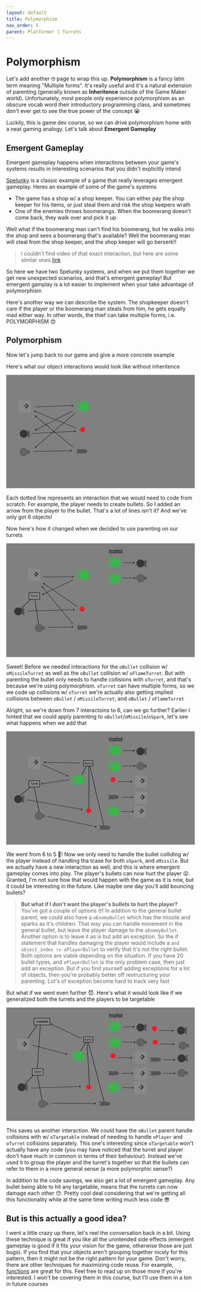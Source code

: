 ```yaml
---
layout: default
title: Polymorphism
nav_order: 5
parent: Platformer | Turrets
---
```


# Polymorphism

Let's add another 🤓 page to wrap this up. **Polymorphism** is a fancy latin term meaning "Multiple forms". It's really useful and it's a natural extension of parenting (generally known as **Inheritence** outside of the Game Maker world). Unfortunately, most people only experience polymorphism as an obscure vocab word their introductory programming class, and sometimes don't ever get to see the true power of the concept 😭

Luckily, this is game dev course, so we can drive polymorphism home with a neat gaming analogy. Let's talk about **Emergent Gameplay**

## Emergent Gameplay

Emergent gameplay happens when interactions between your game's systems results in interesting scenarios that you didn't explicitly intend

[Spelunky](https://spelunkyworld.com/whatis.html) is a classic example of a game that really leverages emergent gameplay. Heres an example of some of the game's systems

* The game has a shop w/ a shop keeper. You can either pay the shop keeper for his items, or just steal them and risk the shop keepers wrath
* One of the enemies throws boomerangs. When the boomerang doesn't come back, they walk over and pick it up

Well what if the boomerang man can't find his boomerang, but he walks into the shop and sees a boomerang that's available? Well the boomerang man will steal from the shop keeper, and the shop keeper will go berserk!!

> I couldn't find video of that exact interaction, but here are some similar ones [link](https://www.youtube.com/watch?v=tljIyu3Rn5I)

So here we have two Spelunky systems, and when we put them together we get new unexpected scenarios, and that's emergent gameplay! But emergent gamplay is a lot easier to implement when your take advantage of polymorphism

Here's another way we can describe the system. The shopkeeper doesn't care if the player or the boomerang man steals from him, he gets equally mad either way. In other words, the thief can take multiple forms, i.e. POLYMORPHISM 😍

## Polymorphism

Now let's jump back to our game and give a more concrete example

Here's what our object interactions would look like without inheritence

![](../../images/platformer/polymorphism0.png)

Each dotted line represents an interaction that we would need to code from scratch. For example, the player needs to create bullets. So I added an arrow from the player to the bullet. That's a lot of lines isn't it? And we've only got 6 objects!

Now here's how it changed when we decided to use parenting on our turrets

![](../../images/platformer/polymorphism1.png)

Sweet! Before we needed interactions for the ``oBullet`` collision w/ ``oMissileTurret`` as well as the ``oBullet`` collision w/ ``oFlameTurret``. But with parenting the bullet only needs to handle collisions with ``oTurret``, and that's because we're using polymorphism. ``oTurret`` can have multiple forms, so we we code up collisions w/ ``oTurret`` we're actually also getting implied collisions between ``oBullet`` / ``oMissileTurret``, and ``oBullet`` / ``oFlameTurret``

Alright, so we're down from 7 interactoins to 6, can we go further? Earlier I hinted that we could apply parenting to ``oBullet``/``oMissile``/``oSpark``, let's see what happens when we add that

![](../../images/platformer/polymorphism2.png)

We went from 6 to 5 🎉! Now we only need to handle the bullet colliding w/ the player instead of handling tha tcase for both ``oSpark``, and ``oMissile``. But we actually have a new interaction as well, and this is where emergent gameplay comes into play. The player's bullets can now hurt the player 😲. Granted, I'm not sure how that would happen with the game as it is now, but it could be interesting in the future. Like maybe one day you'll add bouncing bullets?

> **But what if I don't want the player's bullets to hurt the player?** You've got a couple of options 🤓! In addition to the general bullet parent, we could also have a ``oEnemyBullet`` which has the missile and sparks as it's children. That way you can handle movement in the general bullet, but leave the player damage to the ``oEnemyBullet``. Another option is to leave it as is but add an exception. So the if statement that handles damaging the player would include a ``and object_index != oPlayerBullet`` to verify that it's not the right bullet. Both optoins are viable depending on the situation. If you have 20 bullet types, and ``oPlayerBullet`` is the only problem case, then just add an exception. But if you find yourself adding exceptions for a lot of objects, then you're probably better off restructuring your parenting. Lot's of exception become hard to track very fast

But what if we went even further 😈. Here's what it would look like if we generalized both the turrets and the players to be targetable

![](../../images/platformer/polymorphism3.png)

This saves us another interaction. We could have the ``oBullet`` parent handle collisions with w/ ``oTargetable`` instead of needing to handle ``oPlayer`` and ``oTurret`` collisions separately. This one's interesting since ``oTargetable`` won't actually have any code (you may have noticed that the turret and player don't have much in common in terms of their behaviour). Instead we've used it to group the player and the turret's together so that the bullets can refer to them in a more general sense (a more polymorphic sense?)

In addition to the code savings, we also get a lot of emergent gameplay. Any bullet being able to hit any targetable, means that the turrets can now damage each other 😯. Pretty cool deal considering that we're getting all this functionality while at the same time writing much less code 😎

## But is this actually a good idea?

I went a little crazy up there, let's reel the conversation back in a bit. Using these technique is great if you like all the unintended side effects (emergent gameplay is good if it fits your vision for the game, otherwise those are just bugs). If you find that your objects aren't grouping together nicely for this pattern, then it might not be the right pattern for your game. Don't worry, there are other techniques for maximizing code reuse. For example, [functions](https://manual.yoyogames.com/GameMaker_Language/GML_Overview/Script_Functions.htm) are great for this. Feel free to read up on those more if you're interested. I won't be covering them in this course, but I'll use them in a ton in future courses
